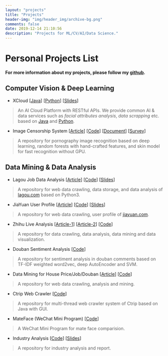 ```yaml
---
layout: "projects"
title: "Projects"
header-img: "img/header_img/archive-bg.png"
comments: false
date: 2019-12-14 21:10:56
description: "Projects for ML/CV/AI/Data Science."
---
```

# Personal Projects List
**For more information about my projects, please follow my [github](https://github.com/lucasxlu).**

## Computer Vision & Deep Learning

* XCloud [[Java](https://github.com/lucasxlu/CVLH.git)] [[Python](https://github.com/lucasxlu/XCloud.git)] [[Slides](../about/XCloud.pdf)]
> An AI Cloud Platform with RESTful APIs. We provide common AI & data services such as *facial attributes analysis*, *data scrapping* etc. based on [Java](https://github.com/lucasxlu/CVLH.git) and [Python](https://github.com/lucasxlu/XCloud.git).

* Image Censorship System [[Article](https://zhuanlan.zhihu.com/p/29016317)] [[Code](https://github.com/lucasxlu/XCloud/tree/master/research/imgcensor)] [[Document](./ImageCensor_Document_V0.1.pdf)] [[Survey](./SIGAI_PornImageRec_Survey.pdf)]
> A repository for pornography image recognition based on deep learning, random forests with hand-crafted features, and skin model for fast recognition without GPU.


## Data Mining & Data Analysis

* Lagou Job Data Analysis [[Article](https://www.zhihu.com/question/36132174/answer/94392659)] [[Code](https://github.com/lucasxlu/LagouJob.git)] [[Slides](LagouJob.pdf)]
> A repository for web data crawling, data storage, and data analysis of [lagou.com](https://www.lagou.com) based on Python3.

* JiaYuan User Profile [[Article](https://zhuanlan.zhihu.com/p/24515034)] [[Code](https://github.com/lucasxlu/JiaYuan.git)] [[Slides](JiaYuan.pdf)]
> A repository for web data crawling, user profile of [jiayuan.com](http://www.jiayuan.com/).

* Zhihu Live Analysis [[Article-1](https://zhuanlan.zhihu.com/p/30514792)] [[Article-2](https://zhuanlan.zhihu.com/p/31651544)] [[Code](https://github.com/lucasxlu/ZhihuDataDriven.git)]
> A repository for data crawling, data analysis, data mining and data visualization.

* Douban Sentiment Analysis [[Code](https://github.com/lucasxlu/XiaoLuAI/tree/master/nlp)]
> A repository for sentiment analysis in douban comments based on TF-IDF weighted word2vec, deep AutoEncoder and SVM.

* Data Mining for House Price/Job/Douban [[Article](https://zhuanlan.zhihu.com/p/28954770)] [[Code](https://github.com/lucasxlu/DataHouse.git)]
> A repository for web data crawling, analysis and mining.

* Ctrip Web Crawler [[Code](https://github.com/lucasxlu/CtripPro.git)]
> A repository for multi-thread web crawler system of Ctrip based on Java with GUI.

* MateFace (WeChat Mini Program) [[Code](https://github.com/lucasxlu/mateface.git)]
> A WeChat Mini Program for mate face comparision.

* Industry Analysis [[Code](https://github.com/lucasxlu/DataHouse.git)] [[Slides](./IndustryReport.pdf)]
> A repository for industry analysis and report.